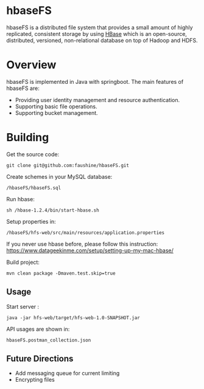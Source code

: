 # hbaseFS

hbaseFS is a distributed file system that provides a small amount of highly replicated, consistent storage by using [HBase](hbaseFS.sqlhttps://hbase.apache.org/) which is an open-source, distributed, versioned, non-relational database on top of Hadoop and HDFS. 

Overview
========

hbaseFS is implemented in Java with springboot. The main features of hbaseFS are:

- Providing user identity management and resource authentication. 
- Supporting basic file operations.
- Supporting bucket management.

Building
========

Get the source code:

```
git clone git@github.com:faushine/hbaseFS.git
```

Create schemes in your MySQL database:

```
/hbaseFS/hbaseFS.sql
```

Run hbase:

```
sh /hbase-1.2.4/bin/start-hbase.sh
```

Setup properties in:

```
/hbaseFS/hfs-web/src/main/resources/application.properties
```

If you never use hbase before, please follow this instruction: https://www.datageekinme.com/setup/setting-up-my-mac-hbase/

Build project:

```
mvn clean package -Dmaven.test.skip=true
```

## Usage

Start server :

```
java -jar hfs-web/target/hfs-web-1.0-SNAPSHOT.jar 
```

API usages are shown in:

```
hbaseFS.postman_collection.json
```

## Future Directions

- Add messaging queue for current limiting
- Encrypting files
